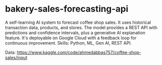 # bakery-sales-forecasting-api
A self-learning AI system to forecast coffee shop sales. It uses historical transaction data, products, and stores. The model provides a REST API with predictions and confidence intervals, plus a generative AI explanation feature. It's deployable on Google Cloud with a feedback loop for continuous improvement. Skills: Python, ML, Gen AI, REST API.



Data: https://www.kaggle.com/code/ahmedabbas757/coffee-shop-sales/input
